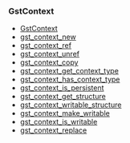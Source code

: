 ### GstContext

* [GstContext]()
* [gst_context_new]()
* [gst_context_ref]()
* [gst_context_unref]()
* [gst_context_copy]()
* [gst_context_get_context_type]()
* [gst_context_has_context_type]()
* [gst_context_is_persistent]()
* [gst_context_get_structure]()
* [gst_context_writable_structure]()
* [gst_context_make_writable]()
* [gst_context_is_writable]()
* [gst_context_replace]()
